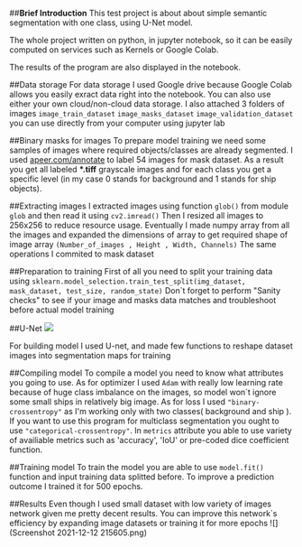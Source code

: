 ##**Brief Introduction**
This test project is about about simple semantic segmentation with one class, using U-Net model.

The whole project written on python, in jupyter notebook, so it can be easily computed on services such as Kernels or Google Colab. 

The results of the program are also displayed in the notebook.

##Data storage
For data storage I used Google drive because Google Colab allows you easily exract data right into the notebook. You can also use either your own cloud/non-cloud data storage. I also attached 3 folders of images ``image_train_dataset`` ``image_masks_dataset`` ``image_validation_dataset`` you can use directly from your computer using jupyter lab

##Binary masks for images
To prepare model training we need some samples of images where required objects/classes are already segmented. 
I used [apeer.com/annotate](https://www.apeer.com/annotate) to label 54 images for mask dataset. As a result you get all labeled __*.tiff__ grayscale images and for each class you get a specific level (in my case 0 stands for background and 1 stands for ship objects). 


##Extracting images
I extracted images using function ``glob()`` from module ``glob`` and then read it using ``cv2.imread()``
Then I resized all images to 256x256 to reduce resource usage. 
Eventually I made numpy array from all the images and expanded the dimensions of array to get required shape of image array 
``(Number_of_images , Height , Width, Channels)``
The same operations I commited to mask dataset

##Preparation to training
First of all you need to split your training data using ``sklearn.model_selection.train_test_split(img_dataset, mask_dataset, test_size, random_state)``
Don`t forget to perform "Sanity checks" to see if your image and masks data matches and troubleshoot before actual model training

##U-Net 
![](https://neurohive.io/wp-content/uploads/2018/11/U-net-neural-network-medicine-768x512-1-570x380.png)

For building model I used U-net, and made few functions to reshape dataset images into segmentation maps for training

##Compiling model
To compile a model you need to know what attributes you going to use. 
As for optimizer I used ``Adam`` with really low learning rate because of huge class imbalance on the images, so model won`t ignore some small ships in relatively big image.
As for loss I used ``"binary-crossentropy"`` as I'm working only with two classes( background and ship ). If you want to use this program for multiclass segmentation you ought to use ``"categorical-crossentropy"``.
In ``metrics`` attribute you able to use variety of availiable metrics such as 'accuracy', 'IoU' or pre-coded dice coefficient function.

##Training model
To train the model you are able to use ``model.fit()`` function and input training data splitted before. To improve a prediction outcome I trained it for 500 epochs. 

##Results
Even though I used small dataset with low variety of images network given me pretty decent results. You can improve this network`s efficiency by expanding image datasets or training it for more epochs
![](Screenshot 2021-12-12 215605.png)


